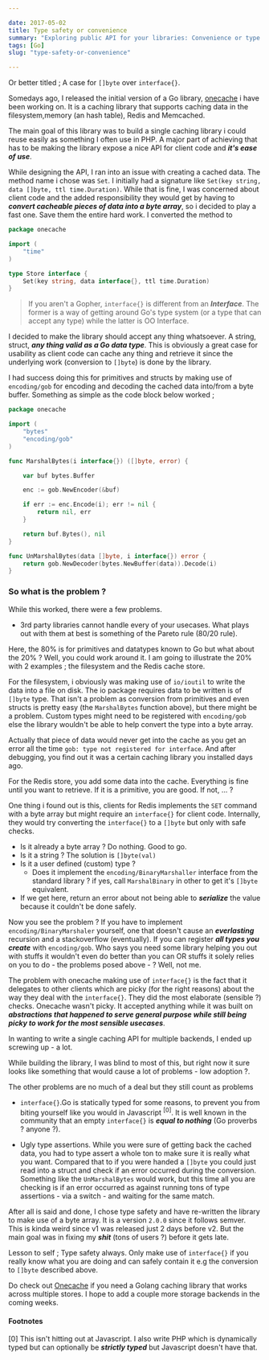 ```yaml
---

date: 2017-05-02
title: Type safety or convenience
summary: "Exploring public API for your libraries: Convenience or type safety?"
tags: [Go]
slug: "type-safety-or-convenience"

---
```


Or better titled ; A case for `[]byte` over `interface{}`.

Somedays ago, I released the initial version of a Go library, [onecache](https://github.com/adelowo/onecache) i have been working on.
It is a caching library that supports caching data in the filesystem,memory (an hash table), Redis and Memcached.

The main goal of this library was to build a single caching library i could reuse easily as something I often use in PHP.
A major part of achieving that has to be making the library expose a nice API for client code and ___it's ease of use___.

While designing the API, I ran into an issue with creating a cached data.
The method name i chose was `Set`. I initially had a signature like `Set(key string, data []byte, ttl time.Duration)`.
While that is fine, I was concerned about client code and the added responsibility they would get by having to ___convert cacheable pieces of data into a byte array___, so i decided to play a fast one.
Save them the entire hard work. I converted the method to

```go
package onecache

import (
	"time"
)

type Store interface {
	Set(key string, data interface{}, ttl time.Duration)
}

```

> If you aren't a Gopher, `interface{}` is different from an ___Interface___. The former
> is a way of getting around Go's type system (or a type that can accept any type) while the latter is OO Interface.


I decided to make the library should accept any thing whatsoever.
A string, struct, ___any thing valid as a Go data type___.
This is obviously a great case for usability as client code can cache any thing and retrieve it since the underlying work (conversion to `[]byte`) is done by the library.

I had success doing this for primitives and structs by making use of `encoding/gob` for encoding and decoding the cached data into/from a byte buffer.
Something as simple as the code block below worked ;

```go
package onecache

import (
	"bytes"
	"encoding/gob"
)

func MarshalBytes(i interface{}) ([]byte, error) {

	var buf bytes.Buffer

	enc := gob.NewEncoder(&buf)

	if err := enc.Encode(i); err != nil {
		return nil, err
	}

	return buf.Bytes(), nil
}

func UnMarshalBytes(data []byte, i interface{}) error {
	return gob.NewDecoder(bytes.NewBuffer(data)).Decode(i)
}
```

### So what is the problem ?

While this worked, there were a few problems.

- 3rd party libraries cannot handle every of your usecases. What plays out with them at best is something of the Pareto rule (80/20 rule).

Here, the 80% is for primitives and datatypes known to Go but what about the 20% ? Well, you could work around it. I am going to illustrate the 20% with 2 examples ;
the filesystem and the Redis cache store.

For the filesystem, i obviously was making use of `io/ioutil` to write the data into a file on disk.
The io package requires data to be written is of `[]byte` type.
That isn't a problem as conversion from primitives and even structs is pretty easy (the `MarshalBytes` function above), but there might be a problem.
Custom types might need to be registered with `encoding/gob` else the library wouldn't be able to help convert the type into a byte array.

Actually that piece of data would never get into the cache as you get an error all the time `gob: type not registered for interface`.
And after debugging, you find out it was a certain caching library you installed days ago.

For the Redis store, you add some data into the cache. Everything is fine until you want to retrieve. If it is a primitive, you are good. If not, ... ?

One thing i found out is this, clients for Redis implements the `SET` command with a byte array but might require an `interface{}` for client code.
Internally, they would try converting the `interface{}` to a `[]byte` but only with safe checks.

  - Is it already a byte array ? Do nothing. Good to go.
  - Is it a string ? The solution is `[]byte(val)`
  - Is it a user defined (custom) type ?
    - Does it implement the `encoding/BinaryMarshaller` interface from the standard library ? if yes, call `MarshalBinary` in other to get it's `[]byte` equivalent.
  - If we get here, return an error about not being able to ___serialize___ the value because it couldn't be done safely.

Now you see the problem ? If you have to implement `encoding/BinaryMarshaler` yourself, one that doesn't cause an ___everlasting___ recursion and a stackoverflow (eventually).
If you can register ___all types you create___ with `encoding/gob`.
Who says you need some library helping you out with stuffs it wouldn't even do better than you can OR stuffs it solely relies on you to do - the problems posed above - ? Well, not me.

The problem with onecache making use of `interface{}` is the fact that it delegates to other clients which are picky (for the right reasons) about the way they deal with the `interface{}`.
They did the most elaborate (sensible ?) checks. Onecache wasn't picky.
It accepted anything while it was built on ___abstractions that happened to serve general purpose while still being picky to work for the most sensible usecases___.

In wanting to write a single caching API for multiple backends, I ended up screwing up - a lot.

While building the library, I was blind to most of this, but right now it sure looks like something that would cause a lot of problems - low adoption ?.

The other problems are no much of a deal but they still count as problems

- `interface{}`.Go is statically typed for some reasons, to prevent you from biting yourself like you would in Javascript <sup>[0]</sup>.
It is well known in the community that an empty `interface{}` is ___equal to nothing___ (Go proverbs ? anyone ?).

- Ugly type assertions. While you were sure of getting back the cached data, you had to type assert a whole ton to make sure it is really what you want.
Compared that to if you were handed a `[]byte` you could just read into a struct and check if an error occurred during the conversion.
Something like the `UnMarshalBytes` would work, but this time all you are checking is if an error occurred as against running tons of type assertions - via a switch - and waiting for the same match.

After all is said and done, I chose type safety and have re-written the library to make use of a byte array.
It is a version `2.0.0` since it follows semver. This is kinda weird since v1 was released just 2 days before v2.
But the main goal was in fixing my ___shit___ (tons of users ?) before it gets late.

Lesson to self ; Type safety always. Only make use of `interface{}` if you really know what you are doing and can safely contain it e.g the conversion to `[]byte` described above.

Do check out [Onecache](https://github.com/adelowo/onecache) if you need a Golang caching library that works across multiple stores. I hope to add a couple more storage backends in the coming weeks.

#### Footnotes

[0] This isn't hitting out at Javascript. I also write PHP which is dynamically typed but can optionally be ___strictly typed___ but Javascript doesn't have that.

